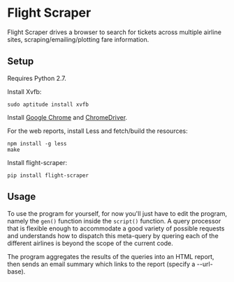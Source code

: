 Flight Scraper
==============

Flight Scraper drives a browser to search for tickets across multiple airline
sites, scraping/emailing/plotting fare information.

Setup
-----

Requires Python 2.7.

Install Xvfb:

    sudo aptitude install xvfb

Install [Google Chrome] and [ChromeDriver].

[Google Chrome]: https://www.google.com/chrome/
[ChromeDriver]: http://code.google.com/p/chromedriver/downloads/list

For the web reports, install Less and fetch/build the resources:

    npm install -g less
    make

Install flight-scraper:

    pip install flight-scraper

Usage
-----

To use the program for yourself, for now you'll just have to edit the program,
namely the `gen()` function inside the `script()` function.  A query processor
that is flexible enough to accommodate a good variety of possible requests and
understands how to dispatch this meta-query by quering each of the different
airlines is beyond the scope of the current code.

The program aggregates the results of the queries into an HTML report, then
sends an email summary which links to the report (specify a --url-base).
